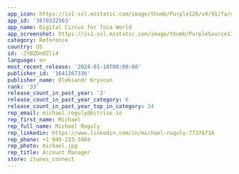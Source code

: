 ```yaml
---
app_icon: https://is1-ssl.mzstatic.com/image/thumb/Purple126/v4/91/fa/d1/91fad1b9-bd97-0150-cfd4-e21cd209da53/AppIcon-1x_U007emarketing-0-10-0-85-220.png/1024x1024bb.png
app_id: '1670322563'
app_name: Digital Circus for Toca World
app_screenshot: https://is1-ssl.mzstatic.com/image/thumb/PurpleSource116/v4/b5/45/c3/b545c323-6467-8999-8c4f-240ea34a7217/1b3e7ed3-41c3-4fac-a27b-a6d936ea603c_English_-_IPhone_1.jpg/1242x2688bb.png
category: Reference
country: US
id: -2YBZDn0Zli4
language: en
most_recent_release: '2024-01-10T00:00:00'
publisher_id: '1641267336'
publisher_name: Oleksandr Kryvcun
rank: '33'
release_count_in_past_year: '2'
release_count_in_past_year_category: 6
release_count_in_past_year_top_in_category: 24
rep_email: michael.roguly@bitrise.io
rep_first_name: Michael
rep_full_name: Michael Roguly
rep_linkedin: https://www.linkedin.com/in/michael-roguly-77376710
rep_phone: +1 949-233-3404
rep_photo: michael.jpg
rep_title: Account Manager
store: itunes_connect
---
```

